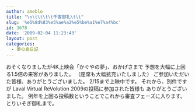 ```yaml
---
author: ameblo
title: "\n\t\t\t\t千客御礼\t\t"
slug: '%e5%8d%83%e5%ae%a2%e5%be%a1%e7%a4%bc'
id: 3678
date: '2009-02-04 11:23:43'
layout: post
categories:
  - 夢の島日記
---
```


おそくなりましたが4K上映会「かぐやの夢」、おかげさまで 予想を大幅に上回る1.5倍の来客がありました。 （座席も大幅拡充いたしました） ご参加いただいた皆様、ありがとうございました。 2/15まで上映中です。 それから、別件ですが Laval Virtual ReVolution 2009の投稿に参加された皆様も ありがとうございました。 例年を上回る投稿数ということでこれから審査フェーズに入ります。 とりいそぎ御礼まで。